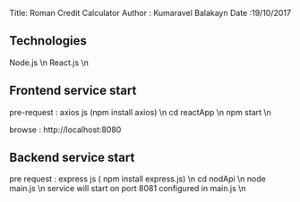 
Title: Roman Credit Calculator
Author : Kumaravel Balakayn
Date :19/10/2017

Technologies
------------
Node.js \n
React.js \n

Frontend service start
-----------------------
pre-request : axios js (npm install axios) \n
cd reactApp \n
npm start  \n

browse : http://localhost:8080


Backend service start
---------------------
pre request : express js ( npm install express.js) \n
cd nodApi \n
node main.js \n
service will start on port 8081 configured in main.js \n


